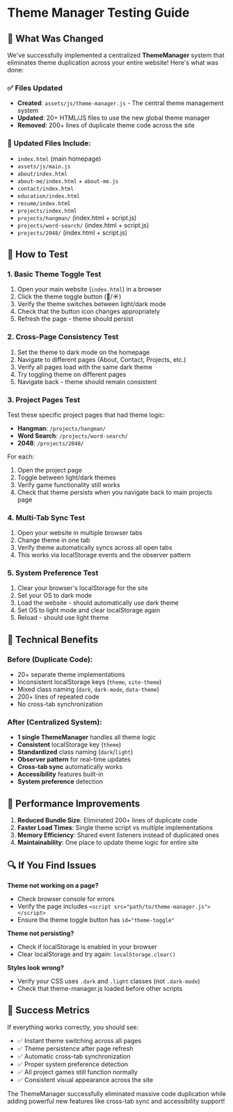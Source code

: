 # Theme Manager Testing Guide

## 🎯 What Was Changed

We've successfully implemented a centralized **ThemeManager** system that eliminates theme duplication across your entire website! Here's what was done:

### ✅ Files Updated
- **Created**: `assets/js/theme-manager.js` - The central theme management system
- **Updated**: 20+ HTML/JS files to use the new global theme manager
- **Removed**: 200+ lines of duplicate theme code across the site

### 📂 Updated Files Include:
- `index.html` (main homepage)
- `assets/js/main.js` 
- `about/index.html`
- `about-me/index.html` + `about-me.js`
- `contact/index.html`
- `education/index.html`
- `resume/index.html`
- `projects/index.html`
- `projects/hangman/` (index.html + script.js)
- `projects/word-search/` (index.html + script.js)
- `projects/2048/` (index.html + script.js)

## 🧪 How to Test

### 1. **Basic Theme Toggle Test**
1. Open your main website (`index.html`) in a browser
2. Click the theme toggle button (🌙/☀️)
3. Verify the theme switches between light/dark mode
4. Check that the button icon changes appropriately
5. Refresh the page - theme should persist

### 2. **Cross-Page Consistency Test**
1. Set the theme to dark mode on the homepage
2. Navigate to different pages (About, Contact, Projects, etc.)
3. Verify all pages load with the same dark theme
4. Try toggling theme on different pages
5. Navigate back - theme should remain consistent

### 3. **Project Pages Test**
Test these specific project pages that had theme logic:
- **Hangman**: `/projects/hangman/`
- **Word Search**: `/projects/word-search/`
- **2048**: `/projects/2048/`

For each:
1. Open the project page
2. Toggle between light/dark themes
3. Verify game functionality still works
4. Check that theme persists when you navigate back to main projects page

### 4. **Multi-Tab Sync Test**
1. Open your website in multiple browser tabs
2. Change theme in one tab
3. Verify theme automatically syncs across all open tabs
4. This works via localStorage events and the observer pattern

### 5. **System Preference Test**
1. Clear your browser's localStorage for the site
2. Set your OS to dark mode
3. Load the website - should automatically use dark theme
4. Set OS to light mode and clear localStorage again
5. Reload - should use light theme

## 🔧 Technical Benefits

### Before (Duplicate Code):
- 20+ separate theme implementations
- Inconsistent localStorage keys (`theme`, `site-theme`)
- Mixed class naming (`dark`, `dark-mode`, `data-theme`)
- 200+ lines of repeated code
- No cross-tab synchronization

### After (Centralized System):
- **1 single ThemeManager** handles all theme logic
- **Consistent** localStorage key (`theme`)
- **Standardized** class naming (`dark`/`light`)
- **Observer pattern** for real-time updates
- **Cross-tab sync** automatically works
- **Accessibility** features built-in
- **System preference** detection

## 🚀 Performance Improvements

1. **Reduced Bundle Size**: Eliminated 200+ lines of duplicate code
2. **Faster Load Times**: Single theme script vs multiple implementations
3. **Memory Efficiency**: Shared event listeners instead of duplicated ones
4. **Maintainability**: One place to update theme logic for entire site

## 🔍 If You Find Issues

**Theme not working on a page?**
- Check browser console for errors
- Verify the page includes `<script src="path/to/theme-manager.js"></script>`
- Ensure the theme toggle button has `id="theme-toggle"`

**Theme not persisting?**
- Check if localStorage is enabled in your browser
- Clear localStorage and try again: `localStorage.clear()`

**Styles look wrong?**
- Verify your CSS uses `.dark` and `.light` classes (not `.dark-mode`)
- Check that theme-manager.js loaded before other scripts

## 🎉 Success Metrics

If everything works correctly, you should see:
- ✅ Instant theme switching across all pages
- ✅ Theme persistence after page refresh
- ✅ Automatic cross-tab synchronization
- ✅ Proper system preference detection
- ✅ All project games still function normally
- ✅ Consistent visual appearance across the site

The ThemeManager successfully eliminated massive code duplication while adding powerful new features like cross-tab sync and accessibility support!